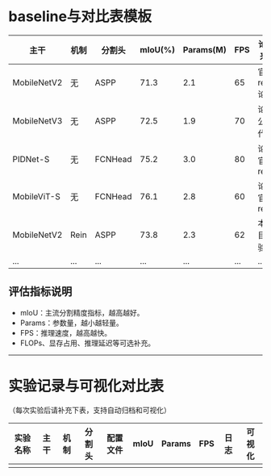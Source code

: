 # baseline与对比表模板

| 主干        | 机制 | 分割头  | mIoU(%) | Params(M) | FPS | 论文/来源     | 备注       |
| ----------- | ---- | ------- | ------- | --------- | --- | ------------- | ---------- |
| MobileNetV2 | 无   | ASPP    | 71.3    | 2.1       | 65  | 官方repo/论文 | baseline   |
| MobileNetV3 | 无   | ASPP    | 72.5    | 1.9       | 70  | 论文/公开代码 |            |
| PIDNet-S    | 无   | FCNHead | 75.2    | 3.0       | 80  | 论文/官方repo |            |
| MobileViT-S | 无   | FCNHead | 76.1    | 2.8       | 60  | 论文/官方repo |            |
| MobileNetV2 | Rein | ASPP    | 73.8    | 2.3       | 62  | 本项目实验    | +R机制提升 |
| ...         | ...  | ...     | ...     | ...       | ... | ...           | ...        |

## 评估指标说明
- mIoU：主流分割精度指标，越高越好。
- Params：参数量，越小越轻量。
- FPS：推理速度，越高越快。
- FLOPs、显存占用、推理延迟等可选补充。

---

# 实验记录与可视化对比表

（每次实验后请补充下表，支持自动归档和可视化）

| 实验名称 | 主干 | 机制 | 分割头 | 配置文件 | mIoU | Params | FPS | 日志 | 可视化 |
| -------- | ---- | ---- | ------ | -------- | ---- | ------ | --- | ---- | ------ |
|          |      |      |        |          |      |        |     |      |        |
